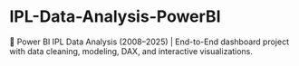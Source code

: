 # IPL-Data-Analysis-PowerBI
🏏 Power BI IPL Data Analysis (2008–2025) | End-to-End dashboard project with data cleaning, modeling, DAX, and interactive visualizations.
